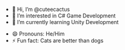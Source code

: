- 👋 Hi, I’m @cuteecactus
- 👀 I’m interested in C# Game Development
- 🌱 I’m currently learning Unity Development
<!-- - 💞️ I’m looking to collaborate on ...--->
- 😄 Pronouns: He/Him
- ⚡ Fun fact: Cats are better than dogs

<!---
cuteecactus/cuteecactus is a ✨ special ✨ repository because its `README.md` (this file) appears on your GitHub profile.
You can click the Preview link to take a look at your changes.
--->

